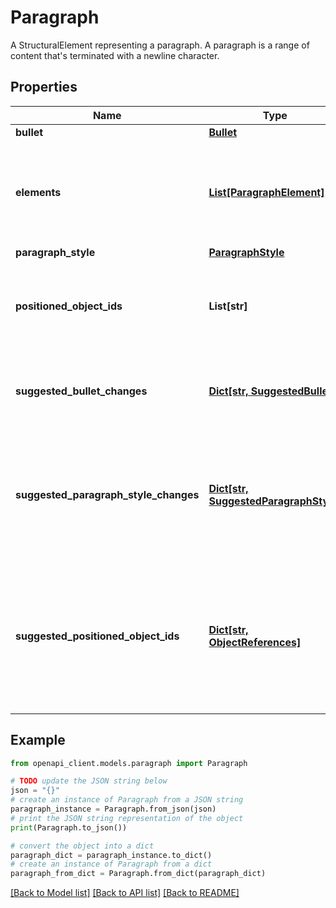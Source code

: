 # Paragraph

A StructuralElement representing a paragraph. A paragraph is a range of content that's terminated with a newline character.

## Properties

Name | Type | Description | Notes
------------ | ------------- | ------------- | -------------
**bullet** | [**Bullet**](Bullet.md) |  | [optional] 
**elements** | [**List[ParagraphElement]**](ParagraphElement.md) | The content of the paragraph, broken down into its component parts. | [optional] 
**paragraph_style** | [**ParagraphStyle**](ParagraphStyle.md) |  | [optional] 
**positioned_object_ids** | **List[str]** | The IDs of the positioned objects tethered to this paragraph. | [optional] 
**suggested_bullet_changes** | [**Dict[str, SuggestedBullet]**](SuggestedBullet.md) | The suggested changes to this paragraph&#39;s bullet. | [optional] 
**suggested_paragraph_style_changes** | [**Dict[str, SuggestedParagraphStyle]**](SuggestedParagraphStyle.md) | The suggested paragraph style changes to this paragraph, keyed by suggestion ID. | [optional] 
**suggested_positioned_object_ids** | [**Dict[str, ObjectReferences]**](ObjectReferences.md) | The IDs of the positioned objects suggested to be attached to this paragraph, keyed by suggestion ID. | [optional] 

## Example

```python
from openapi_client.models.paragraph import Paragraph

# TODO update the JSON string below
json = "{}"
# create an instance of Paragraph from a JSON string
paragraph_instance = Paragraph.from_json(json)
# print the JSON string representation of the object
print(Paragraph.to_json())

# convert the object into a dict
paragraph_dict = paragraph_instance.to_dict()
# create an instance of Paragraph from a dict
paragraph_from_dict = Paragraph.from_dict(paragraph_dict)
```
[[Back to Model list]](../README.md#documentation-for-models) [[Back to API list]](../README.md#documentation-for-api-endpoints) [[Back to README]](../README.md)


